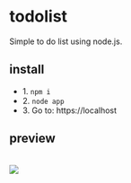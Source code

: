 # todolist
Simple to do list using node.js.
<h2>install</h2>
<ul>
<li>1. <code>npm i</code></li>
<li>2. <code>node app</code></li>
<li>3. Go to: https://localhost</code></li>
</ul>
<h2>preview</h2>
<br>
<img src="https://pp.userapi.com/c847220/v847220002/195578/xX3iZpVp8oE.jpg">
